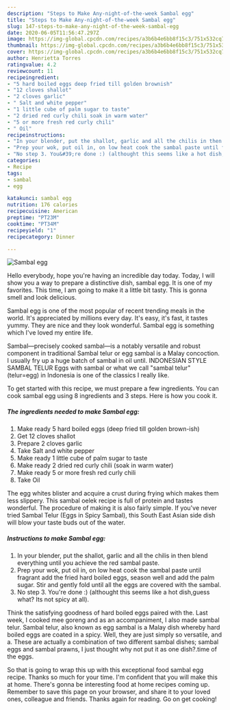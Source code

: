 ```yaml
---
description: "Steps to Make Any-night-of-the-week Sambal egg"
title: "Steps to Make Any-night-of-the-week Sambal egg"
slug: 147-steps-to-make-any-night-of-the-week-sambal-egg
date: 2020-06-05T11:56:47.297Z
image: https://img-global.cpcdn.com/recipes/a3b6b4e6bb8f15c3/751x532cq70/sambal-egg-recipe-main-photo.jpg
thumbnail: https://img-global.cpcdn.com/recipes/a3b6b4e6bb8f15c3/751x532cq70/sambal-egg-recipe-main-photo.jpg
cover: https://img-global.cpcdn.com/recipes/a3b6b4e6bb8f15c3/751x532cq70/sambal-egg-recipe-main-photo.jpg
author: Henrietta Torres
ratingvalue: 4.2
reviewcount: 11
recipeingredient:
- "5 hard boiled eggs deep fried till golden brownish"
- "12 cloves shallot"
- "2 cloves garlic"
- " Salt and white pepper"
- "1 little cube of palm sugar to taste"
- "2 dried red curly chili soak in warm water"
- "5 or more fresh red curly chili"
- " Oil"
recipeinstructions:
- "In your blender, put the shallot, garlic and all the chilis in then blend everything until you achieve the red sambal paste."
- "Prep your wok, put oil in, on low heat cook the sambal paste until fragrant add the fried hard boiled eggs, season well and add the palm sugar. Stir and gently fold until all the eggs are covered with the sambal."
- "No step 3. You&#39;re done :) (althought this seems like a hot dish,guess what? Its not spicy at all)."
categories:
- Recipe
tags:
- sambal
- egg

katakunci: sambal egg 
nutrition: 176 calories
recipecuisine: American
preptime: "PT23M"
cooktime: "PT34M"
recipeyield: "1"
recipecategory: Dinner

---
```



![Sambal egg](https://img-global.cpcdn.com/recipes/a3b6b4e6bb8f15c3/751x532cq70/sambal-egg-recipe-main-photo.jpg)

Hello everybody, hope you're having an incredible day today. Today, I will show you a way to prepare a distinctive dish, sambal egg. It is one of my favorites. This time, I am going to make it a little bit tasty. This is gonna smell and look delicious.

Sambal egg is one of the most popular of recent trending meals in the world. It's appreciated by millions every day. It's easy, it's fast, it tastes yummy. They are nice and they look wonderful. Sambal egg is something which I've loved my entire life.

Sambal—precisely cooked sambal—is a notably versatile and robust component in traditional Sambal telur or egg sambal is a Malay concoction. I usually fry up a huge batch of sambal in oil until. INDONESIAN STYLE SAMBAL TELUR Eggs with sambal or what we call &#34;sambal telur&#34; (telur=egg) in Indonesia is one of the classics I really like.


To get started with this recipe, we must prepare a few ingredients. You can cook sambal egg using 8 ingredients and 3 steps. Here is how you cook it.

<!--inarticleads1-->

##### The ingredients needed to make Sambal egg:

1. Make ready 5 hard boiled eggs (deep fried till golden brown-ish)
1. Get 12 cloves shallot
1. Prepare 2 cloves garlic
1. Take  Salt and white pepper
1. Make ready 1 little cube of palm sugar to taste
1. Make ready 2 dried red curly chili (soak in warm water)
1. Make ready 5 or more fresh red curly chili
1. Take  Oil


The egg whites blister and acquire a crust during frying which makes them less slippery. This sambal oelek recipe is full of protein and tastes wonderful. The procedure of making it is also fairly simple. If you&#39;ve never tried Sambal Telur (Eggs in Spicy Sambal), this South East Asian side dish will blow your taste buds out of the water. 

<!--inarticleads2-->

##### Instructions to make Sambal egg:

1. In your blender, put the shallot, garlic and all the chilis in then blend everything until you achieve the red sambal paste.
1. Prep your wok, put oil in, on low heat cook the sambal paste until fragrant add the fried hard boiled eggs, season well and add the palm sugar. Stir and gently fold until all the eggs are covered with the sambal.
1. No step 3. You&#39;re done :) (althought this seems like a hot dish,guess what? Its not spicy at all).


Think the satisfying goodness of hard boiled eggs paired with the. Last week, I cooked mee goreng and as an accompaniment, I also made sambal telur. Sambal telur, also known as egg sambal is a Malay dish whereby hard boiled eggs are coated in a spicy. Well, they are just simply so versatile, and a. These are actually a combination of two different sambal dishes; sambal eggs and sambal prawns, I just thought why not put it as one dish?.time of the eggs. 

So that is going to wrap this up with this exceptional food sambal egg recipe. Thanks so much for your time. I'm confident that you will make this at home. There's gonna be interesting food at home recipes coming up. Remember to save this page on your browser, and share it to your loved ones, colleague and friends. Thanks again for reading. Go on get cooking!
